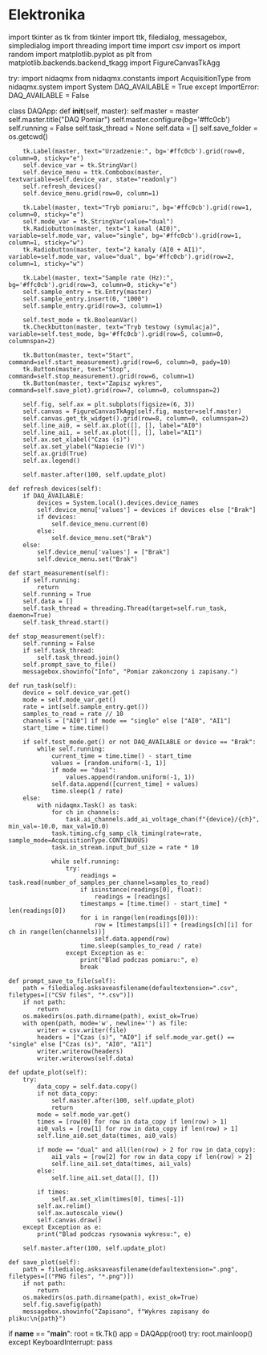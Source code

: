 # Elektronika

import tkinter as tk
from tkinter import ttk, filedialog, messagebox, simpledialog
import threading
import time
import csv
import os
import random
import matplotlib.pyplot as plt
from matplotlib.backends.backend_tkagg import FigureCanvasTkAgg

try:
    import nidaqmx
    from nidaqmx.constants import AcquisitionType
    from nidaqmx.system import System
    DAQ_AVAILABLE = True
except ImportError:
    DAQ_AVAILABLE = False

class DAQApp:
    def __init__(self, master):
        self.master = master
        self.master.title("DAQ Pomiar")
        self.master.configure(bg='#ffc0cb')
        self.running = False
        self.task_thread = None
        self.data = []
        self.save_folder = os.getcwd()

        tk.Label(master, text="Urzadzenie:", bg='#ffc0cb').grid(row=0, column=0, sticky="e")
        self.device_var = tk.StringVar()
        self.device_menu = ttk.Combobox(master, textvariable=self.device_var, state="readonly")
        self.refresh_devices()
        self.device_menu.grid(row=0, column=1)

        tk.Label(master, text="Tryb pomiaru:", bg='#ffc0cb').grid(row=1, column=0, sticky="e")
        self.mode_var = tk.StringVar(value="dual")
        tk.Radiobutton(master, text="1 kanal (AI0)", variable=self.mode_var, value="single", bg='#ffc0cb').grid(row=1, column=1, sticky="w")
        tk.Radiobutton(master, text="2 kanaly (AI0 + AI1)", variable=self.mode_var, value="dual", bg='#ffc0cb').grid(row=2, column=1, sticky="w")

        tk.Label(master, text="Sample rate (Hz):", bg='#ffc0cb').grid(row=3, column=0, sticky="e")
        self.sample_entry = tk.Entry(master)
        self.sample_entry.insert(0, "1000")
        self.sample_entry.grid(row=3, column=1)

        self.test_mode = tk.BooleanVar()
        tk.Checkbutton(master, text="Tryb testowy (symulacja)", variable=self.test_mode, bg='#ffc0cb').grid(row=5, column=0, columnspan=2)

        tk.Button(master, text="Start", command=self.start_measurement).grid(row=6, column=0, pady=10)
        tk.Button(master, text="Stop", command=self.stop_measurement).grid(row=6, column=1)
        tk.Button(master, text="Zapisz wykres", command=self.save_plot).grid(row=7, column=0, columnspan=2)

        self.fig, self.ax = plt.subplots(figsize=(6, 3))
        self.canvas = FigureCanvasTkAgg(self.fig, master=self.master)
        self.canvas.get_tk_widget().grid(row=8, column=0, columnspan=2)
        self.line_ai0, = self.ax.plot([], [], label="AI0")
        self.line_ai1, = self.ax.plot([], [], label="AI1")
        self.ax.set_xlabel("Czas (s)")
        self.ax.set_ylabel("Napiecie (V)")
        self.ax.grid(True)
        self.ax.legend()

        self.master.after(100, self.update_plot)

    def refresh_devices(self):
        if DAQ_AVAILABLE:
            devices = System.local().devices.device_names
            self.device_menu['values'] = devices if devices else ["Brak"]
            if devices:
                self.device_menu.current(0)
            else:
                self.device_menu.set("Brak")
        else:
            self.device_menu['values'] = ["Brak"]
            self.device_menu.set("Brak")

    def start_measurement(self):
        if self.running:
            return
        self.running = True
        self.data = []
        self.task_thread = threading.Thread(target=self.run_task, daemon=True)
        self.task_thread.start()

    def stop_measurement(self):
        self.running = False
        if self.task_thread:
            self.task_thread.join()
        self.prompt_save_to_file()
        messagebox.showinfo("Info", "Pomiar zakonczony i zapisany.")

    def run_task(self):
        device = self.device_var.get()
        mode = self.mode_var.get()
        rate = int(self.sample_entry.get())
        samples_to_read = rate // 10
        channels = ["AI0"] if mode == "single" else ["AI0", "AI1"]
        start_time = time.time()

        if self.test_mode.get() or not DAQ_AVAILABLE or device == "Brak":
            while self.running:
                current_time = time.time() - start_time
                values = [random.uniform(-1, 1)]
                if mode == "dual":
                    values.append(random.uniform(-1, 1))
                self.data.append([current_time] + values)
                time.sleep(1 / rate)
        else:
            with nidaqmx.Task() as task:
                for ch in channels:
                    task.ai_channels.add_ai_voltage_chan(f"{device}/{ch}", min_val=-10.0, max_val=10.0)
                task.timing.cfg_samp_clk_timing(rate=rate, sample_mode=AcquisitionType.CONTINUOUS)
                task.in_stream.input_buf_size = rate * 10

                while self.running:
                    try:
                        readings = task.read(number_of_samples_per_channel=samples_to_read)
                        if isinstance(readings[0], float):
                            readings = [readings]
                        timestamps = [time.time() - start_time] * len(readings[0])
                        for i in range(len(readings[0])):
                            row = [timestamps[i]] + [readings[ch][i] for ch in range(len(channels))]
                            self.data.append(row)
                        time.sleep(samples_to_read / rate)
                    except Exception as e:
                        print("Blad podczas pomiaru:", e)
                        break

    def prompt_save_to_file(self):
        path = filedialog.asksaveasfilename(defaultextension=".csv", filetypes=[("CSV files", "*.csv")])
        if not path:
            return
        os.makedirs(os.path.dirname(path), exist_ok=True)
        with open(path, mode='w', newline='') as file:
            writer = csv.writer(file)
            headers = ["Czas (s)", "AI0"] if self.mode_var.get() == "single" else ["Czas (s)", "AI0", "AI1"]
            writer.writerow(headers)
            writer.writerows(self.data)

    def update_plot(self):
        try:
            data_copy = self.data.copy()
            if not data_copy:
                self.master.after(100, self.update_plot)
                return
            mode = self.mode_var.get()
            times = [row[0] for row in data_copy if len(row) > 1]
            ai0_vals = [row[1] for row in data_copy if len(row) > 1]
            self.line_ai0.set_data(times, ai0_vals)

            if mode == "dual" and all(len(row) > 2 for row in data_copy):
                ai1_vals = [row[2] for row in data_copy if len(row) > 2]
                self.line_ai1.set_data(times, ai1_vals)
            else:
                self.line_ai1.set_data([], [])

            if times:
                self.ax.set_xlim(times[0], times[-1])
            self.ax.relim()
            self.ax.autoscale_view()
            self.canvas.draw()
        except Exception as e:
            print("Blad podczas rysowania wykresu:", e)

        self.master.after(100, self.update_plot)

    def save_plot(self):
        path = filedialog.asksaveasfilename(defaultextension=".png", filetypes=[("PNG files", "*.png")])
        if not path:
            return
        os.makedirs(os.path.dirname(path), exist_ok=True)
        self.fig.savefig(path)
        messagebox.showinfo("Zapisano", f"Wykres zapisany do pliku:\n{path}")

if __name__ == "__main__":
    root = tk.Tk()
    app = DAQApp(root)
    try:
        root.mainloop()
    except KeyboardInterrupt:
        pass
